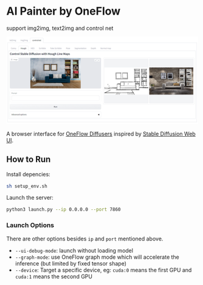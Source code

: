 # AI Painter by OneFlow

support img2img, text2img and control net

![](./screenshot1.png)

A browser interface for [OneFlow Diffusers](https://github.com/Oneflow-Inc/diffusers) inspired by [Stable Diffusion Web UI](https://github.com/AUTOMATIC1111/stable-diffusion-webui).

## How to Run

Install depencies:

```bash
sh setup_env.sh
```

Launch the server:

```bash
python3 launch.py --ip 0.0.0.0 --port 7860
```

### Launch Options

There are other options besides `ip` and `port` mentioned above.

- `--ui-debug-mode`: launch without loading model
- `--graph-mode`: use OneFlow graph mode which will accelerate the inference (but limited by fixed tensor shape)
- `--device`: Target a specific device, eg: `cuda:0` means the first GPU and `cuda:1` means the second GPU

